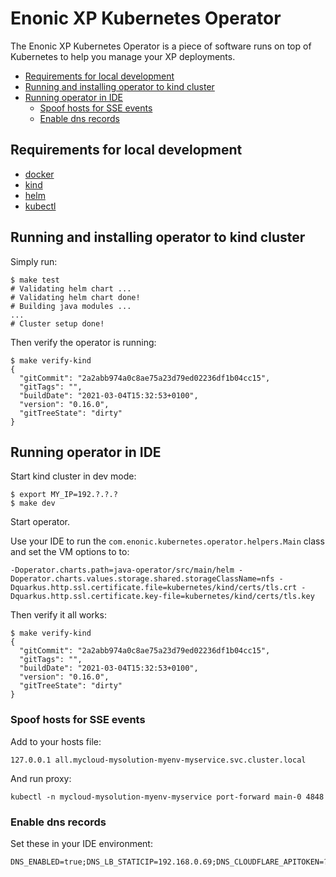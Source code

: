 <h1>Enonic XP Kubernetes Operator</h1>

The Enonic XP Kubernetes Operator is a piece of software runs on top of Kubernetes to help you manage your XP deployments.

- [Requirements for local development](#requirements-for-local-development)
- [Running and installing operator to kind cluster](#running-and-installing-operator-to-kind-cluster)
- [Running operator in IDE](#running-operator-in-ide)
  - [Spoof hosts for SSE events](#spoof-hosts-for-sse-events)
  - [Enable dns records](#enable-dns-records)

## Requirements for local development

* [docker](https://docs.docker.com/get-docker/)
* [kind](https://kind.sigs.k8s.io/)
* [helm](https://helm.sh/docs/intro/install/)
* [kubectl](https://kubernetes.io/docs/tasks/tools/install-kubectl/)

## Running and installing operator to kind cluster

Simply run:

```console
$ make test
# Validating helm chart ...
# Validating helm chart done!
# Building java modules ...
...
# Cluster setup done!
```

Then verify the operator is running:

```console
$ make verify-kind
{
  "gitCommit": "2a2abb974a0c8ae75a23d79ed02236df1b04cc15",
  "gitTags": "",
  "buildDate": "2021-03-04T15:32:53+0100",
  "version": "0.16.0",
  "gitTreeState": "dirty"
}
```

## Running operator in IDE

Start kind cluster in dev mode:

```
$ export MY_IP=192.?.?.?
$ make dev
```

Start operator.

Use your IDE to run the `com.enonic.kubernetes.operator.helpers.Main` class and set the VM options to to:

```
-Doperator.charts.path=java-operator/src/main/helm -Doperator.charts.values.storage.shared.storageClassName=nfs -Dquarkus.http.ssl.certificate.file=kubernetes/kind/certs/tls.crt -Dquarkus.http.ssl.certificate.key-file=kubernetes/kind/certs/tls.key
```

Then verify it all works:

```console
$ make verify-kind 
{
  "gitCommit": "2a2abb974a0c8ae75a23d79ed02236df1b04cc15",
  "gitTags": "",
  "buildDate": "2021-03-04T15:32:53+0100",
  "version": "0.16.0",
  "gitTreeState": "dirty"
}
```

### Spoof hosts for SSE events

Add to your hosts file:

```
127.0.0.1 all.mycloud-mysolution-myenv-myservice.svc.cluster.local
```

And run proxy:

```console
kubectl -n mycloud-mysolution-myenv-myservice port-forward main-0 4848
```

### Enable dns records

Set these in your IDE environment:

```
DNS_ENABLED=true;DNS_LB_STATICIP=192.168.0.69;DNS_CLOUDFLARE_APITOKEN=??
```

